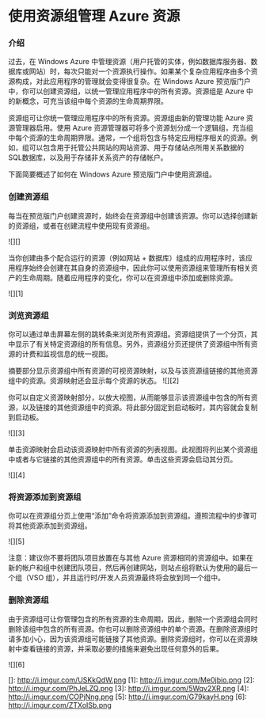 <properties linkid="" urlDisplayName="" pageTitle="使用资源组管理 Azure 资源" metaKeywords="" description="" metaCanonical="" services="" documentationCenter="" title="使用资源组管理 Azure 资源" authors="Nafisa Bhojawala"  solutions="" writer="" manager="TK" editor="Haifeng Liu"  />
<tags ms.service=""
    ms.date=""
    wacn.date=""
    />

# 使用资源组管理 Azure 资源

### 介绍

过去，在 Windows Azure 中管理资源（用户托管的实体，例如数据库服务器、数据库或网站）时，每次只能对一个资源执行操作。如果某个复杂应用程序由多个资源构成，对此应用程序的管理就会变得很复杂。在 Windows Azure 预览版门户中，你可以创建资源组，以统一管理应用程序中的所有资源。资源组是 Azure 中的新概念，可充当该组中每个资源的生命周期界限。

资源组可让你统一管理应用程序中的所有资源。资源组由新的管理功能 Azure 资源管理器启用。使用 Azure 资源管理器可将多个资源划分成一个逻辑组，充当组中每个资源的生命周期界限。通常，一个组将包含与特定应用程序相关的资源。例如，组可以包含用于托管公共网站的网站资源、用于存储站点所用关系数据的 SQL数据库，以及用于存储非关系资产的存储帐户。

下面简要概述了如何在 Windows Azure 预览版门户中使用资源组。

### 创建资源组

每当在预览版门户创建资源时，始终会在资源组中创建该资源。你可以选择创建新的资源组，或者在创建流程中使用现有资源组。

![][]

当你创建由多个配合运行的资源（例如网站 + 数据库）组成的应用程序时，该应用程序始终会创建在其自身的资源组中，因此你可以使用资源组来管理所有相关资产的生命周期。随着应用程序的变化，你可以在资源组中添加或删除资源。

![][1]

### 浏览资源组

你可以通过单击屏幕左侧的跳转条来浏览所有资源组。资源组提供了一个分页，其中显示了有关特定资源组的所有信息。另外，资源组分页还提供了资源组中所有资源的计费和监视信息的统一视图。

摘要部分显示资源组中所有资源的可视资源映射，以及与该资源组链接的其他资源组中的资源。资源映射还会显示每个资源的状态。
![][2]

你可以自定义资源映射部分，以放大视图，从而能够显示该资源组中包含的所有资源，以及链接的其他资源组中的资源。将此部分固定到启动板时，其内容就会复制到启动板。

![][3]

单击资源映射会启动该资源映射中所有资源的列表视图。此视图将列出某个资源组中或者与它链接的其他资源组中的所有资源。单击这些资源会启动其分页。

![][4]

### 将资源添加到资源组

你可以在资源组分页上使用“添加”命令将资源添加到资源组。遵照流程中的步骤可将其他资源添加到资源组。

![][5]

注意：建议你不要将团队项目放置在与其他 Azure 资源相同的资源组中。如果在新的帐户和组中创建团队项目，然后再创建网站，则站点组将默认为使用的最后一个组（VSO 组），并且运行时/开发人员资源最终将会放到同一个组中。

### 删除资源组

由于资源组可让你管理包含的所有资源的生命周期，因此，删除一个资源组会同时删除该组中包含的所有资源。你也可以删除资源组中的单个资源。在删除资源组时请多加小心，因为该资源组可能链接了其他资源。删除资源组时，你可以在资源映射中查看链接的资源，并采取必要的措施来避免出现任何意外的后果。

![][6]

  []: http://i.imgur.com/USKkQdW.png
  [1]: http://i.imgur.com/Me0jbio.png
  [2]: http://i.imgur.com/PhJeLZQ.png
  [3]: http://i.imgur.com/5Wqv2XR.png
  [4]: http://i.imgur.com/COPjNng.png
  [5]: http://i.imgur.com/G79kayH.png
  [6]: http://i.imgur.com/ZTXoISb.png
